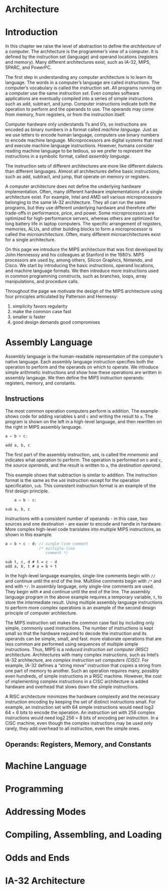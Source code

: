 # Architecture

# Introduction

In this chapter we raise the level of abstraction to define the *architecture* of a computer. The architecture is the programmer’s view of a computer. It is defined by the instruction set (language) and operand locations (registers and memory). Many different architectures exist, such as IA-32, MIPS, SPARC, and PowerPC.

The first step in understanding any computer architecture is to learn its language. The words in a computer’s language are called *instructions*. The computer’s vocabulary is called the instruction set. All programs running on a computer use the same *instruction set*. Even complex software applications are eventually compiled into a series of simple instructions such as add, subtract, and jump. Computer instructions indicate both the operation to perform and the operands to use. The operands may come from memory, from registers, or from the instruction itself.

Computer hardware only understands 1’s and 0’s, so instructions are encoded as binary numbers in a format called *machine language*. Just as we use letters to encode human language, computers use binary numbers to encode machine language. Microprocessors are digital systems that read and execute machine language instructions. However, humans consider reading machine language to be tedious, so we prefer to represent the instructions in a symbolic format, called *assembly language*.

The instruction sets of different architectures are more like different dialects than different languages. Almost all architectures define basic instructions, such as add, subtract, and jump, that operate on memory or registers. 

A computer architecture does not define the underlying hardware implementation. Often, many different hardware implementations of a single architecture exist. For example, Intel and AMD sell various microprocessors belonging to the same IA-32 architecture. They all can run the same programs, but they use different underlying hardware and therefore offer trade-offs in performance, price, and power. Some microprocessors are optimized for high-performance servers, whereas others are optimized for long battery life in laptop computers. The specific arrangement of registers, memories, ALUs, and other building blocks to form a microprocessor is called the *microarchitecture*. Often, many different microarchitectures exist for a single architecture.

On this page we introduce the MIPS architecture that was first developed by John Hennesssy and his colleagues at Stanford in the 1980’s. MIPS processors are used by, among others, Silicon Graphics, Nintendo, and Cisco. We start by introducing the basic instructions, operand locations, and machine language formats. We then introduce more instructions used in common programming constructs, such as branches, loops, array manipulations, and procedure calls.

Throughout the page we motivate the design of the MIPS architecture using four principles articulated by Patterson and Hennessy:

1. simplicity favors regularity
2. make the common case fast
3. smaller is faster
4. good design demands good compromises

# Assembly Language

Assembly language is the human-readable representation of the computer’s native language. Each assembly language instruction specifies both the operation to perform and the operands on which to operate. We introduce simple arithmetic instructions and show how these operations are written in assembly langauge. We then define the MIPS instruction operands: registers, memory, and constants.

## Instructions

The most common operation computers perform is addition. The example shows code for adding variables `b` and `c` and writing the result to `a`. The program is shown on the left in a high-level language, and then rewritten on the right in MIPS assembly language.

```c
a = b + c;
```

```
add a, b, c
```

The first part of the assembly instruction, `add`, is called the *mnemonic* and indicates what operation to perform. The operation is performed on `b` and `c`, the *source operands*, and the result is written to `a`, the *destination operand*.

This example shows that subtraction is similar to addition. The instruction format is the same as the `add` instruction except for the operation specification, `sub`. This consistent instruction format is an example of the first design principle.

```c
	a = b - c;
```

```
sub a, b, c
```

Instructions with a consistent number of operands - in this case, two sources and one destination - are easier to encode and handle in hardware. More complex high-level code translates into multiple MIPS instructions, as shown in this example.

```c
a = b + c - d; // single-line comment
               /* multiple-line
                  comment */
```

```
sub t, c, d # t = c - d
add a, b, t # a = b + t
```

In the high-level language examples, single-line comments begin with `//` and continue until the end of the line. Multiline comments begin with `/*` and end with `*/`. In assembly language, only single-line comments are used. They begin with `#` and continue until the end of the line. The assembly language program in the above example requires a temporary variable, `t`, to store the intermediate result. Using multiple assembly language instructions to perform more complex operations is an example of the second design principle of computer architecture.

The MIPS instruction set makes the common case fast by including only simple, commonly used instructions. The number of instructions is kept small so that the hardware required to decode the instruction and its operands can be simple, small, and fast. more elaborate operations that are less common are performed using sequences of multiple simple instructions. Thus, MIPS is a *reduced instruction set computer (RISC)* architecture. Architectures with many complex instructions, such as Intel’s IA-32 architecture, are *complex instruction set computers (CISC)*. For example, IA-32 defines a “string move” instruction that copies a string from one part of memory to another. Such an operation requires many, possibly even hundreds, of simple instructions in a RISC machine. However, the cost of implementing complex instructions in a CISC architecture is added hardware and overhead that slows down the simple instructions.

A RISC architecture minimizes the hardware complexity and the necessary instruction encoding by keeping the set of distinct instructions small. For example, an instruction set with 64 simple instructions would need <span class="katex"><span class="katex-html" aria-hidden="true"><span class="base"><span class="strut" style="height:0.9386em;vertical-align:-0.2441em;"></span><span class="mop"><span class="mop">lo<span style="margin-right:0.01389em;">g</span></span><span class="msupsub"><span class="vlist-t vlist-t2"><span class="vlist-r"><span class="vlist" style="height:0.207em;"><span style="top:-2.4559em;margin-right:0.05em;"><span class="pstrut" style="height:2.7em;"></span><span class="sizing reset-size6 size3 mtight"><span class="mord mtight">2</span></span></span></span><span class="vlist-s">​</span></span><span class="vlist-r"><span class="vlist" style="height:0.2441em;"><span></span></span></span></span></span></span><span class="mspace" style="margin-right:0.1667em;"></span><span class="mord">64</span><span class="mspace" style="margin-right:0.2778em;"></span><span class="mrel">=</span><span class="mspace" style="margin-right:0.2778em;"></span></span><span class="base"><span class="strut" style="height:0.6444em;"></span><span class="mord">6</span></span></span></span> bits to encode the operation. An instruction set with 256 complex instructions would need <span class="katex"><span class="katex-html" aria-hidden="true"><span class="base"><span class="strut" style="height:0.9386em;vertical-align:-0.2441em;"></span><span class="mop"><span class="mop">lo<span style="margin-right:0.01389em;">g</span></span><span class="msupsub"><span class="vlist-t vlist-t2"><span class="vlist-r"><span class="vlist" style="height:0.207em;"><span style="top:-2.4559em;margin-right:0.05em;"><span class="pstrut" style="height:2.7em;"></span><span class="sizing reset-size6 size3 mtight"><span class="mord mtight">2</span></span></span></span><span class="vlist-s">​</span></span><span class="vlist-r"><span class="vlist" style="height:0.2441em;"><span></span></span></span></span></span></span><span class="mspace" style="margin-right:0.1667em;"></span><span class="mord">256</span><span class="mspace" style="margin-right:0.2778em;"></span><span class="mrel">=</span><span class="mspace" style="margin-right:0.2778em;"></span></span><span class="base"><span class="strut" style="height:0.6444em;"></span><span class="mord">8</span></span></span></span> bits of encoding per instruction. In a CISC machine, even though the complex instructions may be used only rarely, they add overhead to all instruction, even the simple ones.

## Operands: Registers, Memory, and Constants

# Machine Language

# Programming

# Addressing Modes

# Compiling, Assembling, and Loading

# Odds and Ends

# IA-32 Architecture